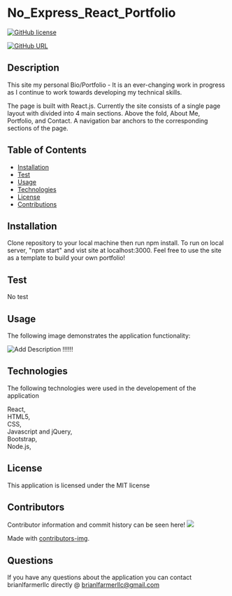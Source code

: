 
  # No_Express_React_Portfolio

  [![GitHub license](https://img.shields.io/badge/license-MIT-blue.svg)](https://github.com/brianlfarmerllc/No_Express_React_Portfolio)

  [![GitHub URL](https://img.shields.io/badge/GitPages-URL-dodgerblue.svg)](https://brianlfarmerllc.github.io/No_Express_React_Portfolio/)
  
  ## Description

  This site my personal Bio/Portfolio - It is an ever-changing work in progress as I continue to work towards developing my technical skills.

  The page is built with React.js. Currently the site consists of a single page layout with divided into 4 main sections. Above the fold, About Me, Portfolio, and Contact. A navigation bar anchors to the corresponding sections of the page.  

  ## Table of Contents
  
  * [Installation](#Installation)
  * [Test](#Test)
  * [Usage](#Usage)
  * [Technologies](#Technologies)
  * [License](#License)
  * [Contributions](#Contributions)
  
  ## Installation

  Clone repository to your local machine then run npm install. To run on local server, "npm start" and vist site at localhost:3000. Feel free to use the site as a template to build your own portfolio! 

  ## Test

  No test

  ## Usage

  The following image demonstrates the application functionality:

  ![Add Description !!!!!!](./public/bioPage.gif)

  ## Technologies

  The following technologies were used in the developement of the application

  React,<br>HTML5,<br>CSS,<br>Javascript and jQuery,<br>Bootstrap,<br>Node.js,<br>

  ## License

  This application is licensed under the MIT license

  ## Contributors

  Contributor information and commit history can be seen here!
  <a href="https://github.com/https://github.com/brianlfarmerllc/No_Express_React_Portfolio/graphs/contributors">
    <img src="https://contributors-img.web.app/image?repo=brianlfarmerllc/No_Express_React_Portfolio" />
  </a>

  Made with [contributors-img](https://contributors-img.web.app).

  ## Questions

  If you have any questions about the application you can contact brianlfarmerllc directly @ brianlfarmerllc@gmail.com
  